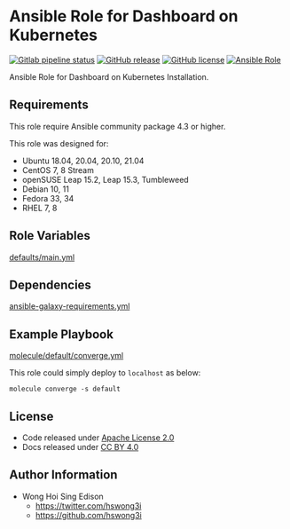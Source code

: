# Ansible Role for Dashboard on Kubernetes

[![Gitlab pipeline
status](https://img.shields.io/gitlab/pipeline/alvistack/ansible-role-kubernetes_dashboard/master)](https://gitlab.com/alvistack/ansible-role-kubernetes_dashboard/-/pipelines)
[![GitHub
release](https://img.shields.io/github/release/alvistack/ansible-role-kubernetes_dashboard.svg)](https://github.com/alvistack/ansible-role-kubernetes_dashboard/releases)
[![GitHub
license](https://img.shields.io/github/license/alvistack/ansible-role-kubernetes_dashboard.svg)](https://github.com/alvistack/ansible-role-kubernetes_dashboard/blob/master/LICENSE)
[![Ansible
Role](https://img.shields.io/badge/galaxy-alvistack.kubernetes_dashboard-blue.svg)](https://galaxy.ansible.com/alvistack/kubernetes_dashboard)

Ansible Role for Dashboard on Kubernetes Installation.

## Requirements

This role require Ansible community package 4.3 or higher.

This role was designed for:

  - Ubuntu 18.04, 20.04, 20.10, 21.04
  - CentOS 7, 8 Stream
  - openSUSE Leap 15.2, Leap 15.3, Tumbleweed
  - Debian 10, 11
  - Fedora 33, 34
  - RHEL 7, 8

## Role Variables

[defaults/main.yml](defaults/main.yml)

## Dependencies

[ansible-galaxy-requirements.yml](ansible-galaxy-requirements.yml)

## Example Playbook

[molecule/default/converge.yml](molecule/default/converge.yml)

This role could simply deploy to `localhost` as below:

    molecule converge -s default

## License

  - Code released under [Apache License 2.0](LICENSE)
  - Docs released under [CC BY
    4.0](http://creativecommons.org/licenses/by/4.0/)

## Author Information

  - Wong Hoi Sing Edison
      - <https://twitter.com/hswong3i>
      - <https://github.com/hswong3i>
